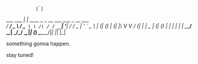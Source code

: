               
              
              
              
              
              
              
              
                _                                    
               | |                                             
   ___ ___   __| |_      ____ _ _ __        ___ ___  _ __ ___  
  / __/ _ \ / _` \ \ /\ / / _` | '__|      / __/ _ \| '_ ` _ \ 
 | (_| (_) | (_| |\ V  V / (_| | |     _  | (_| (_) | | | | | |
  \___\___/ \__,_| \_/\_/ \__,_|_|    (_)  \___\___/|_| |_| |_|
                                                               

something gonna happen.


stay tuned!                                                               